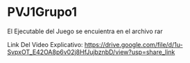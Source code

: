 # PVJ1Grupo1

El Ejecutable del Juego se encuientra en el archivo rar

Link Del Video Explicativo: https://drive.google.com/file/d/1u-SvpxOT_E42OA8p6v02j8HfJujbznbD/view?usp=share_link
